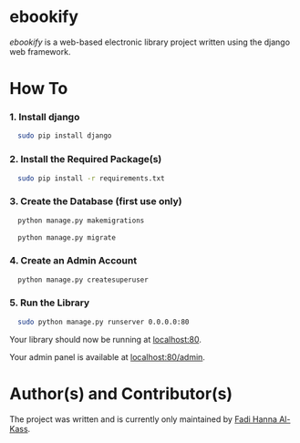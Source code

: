 # ebookify
<i>ebookify</i> is a web-based electronic library project written using the django web framework.

# How To

### 1. Install django
```bash
  sudo pip install django
```

### 2. Install the Required Package(s)
```bash
  sudo pip install -r requirements.txt
```

### 3. Create the Database (first use only)
```bash
  python manage.py makemigrations
  
  python manage.py migrate
```

### 4. Create an Admin Account
```bash
  python manage.py createsuperuser
```

### 5. Run the Library
```bash
  sudo python manage.py runserver 0.0.0.0:80
```
Your library should now be running at [localhost:80](http://localhost).

Your admin panel is available at [localhost:80/admin](http://localhost/admin).

# Author(s) and Contributor(s)
The project was written and is currently only maintained by [Fadi Hanna Al-Kass](http://github.com/alkass).
